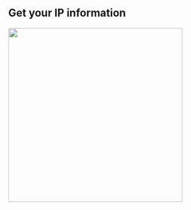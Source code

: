 ## Get your IP information 

<img src="https://user-images.githubusercontent.com/51932344/137778304-0ce0ce03-2558-43ba-9dd5-2f063615ad22.png" width="350">
